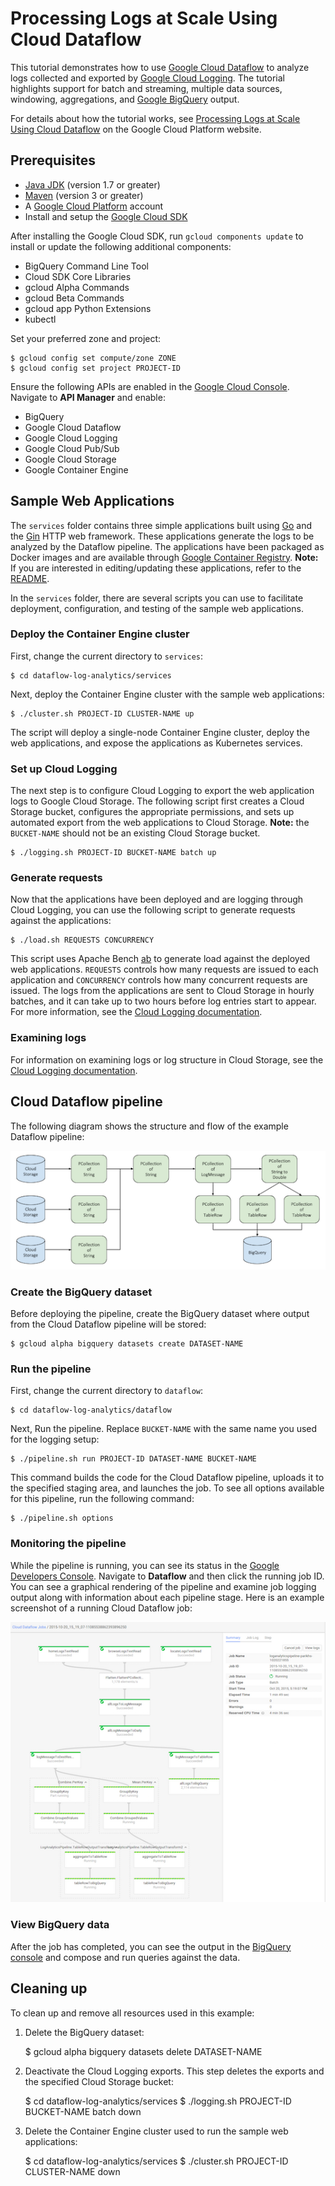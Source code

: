 # Processing Logs at Scale Using Cloud Dataflow

This tutorial demonstrates how to use [Google Cloud Dataflow](http://cloud.google.com/dataflow) to analyze logs collected and exported by [Google Cloud Logging](http://cloud.google.com/logging). The tutorial highlights support for batch and streaming, multiple data sources, windowing, aggregations, and [Google BigQuery](http://cloud.google.com/bigquery) output.

For details about how the tutorial works, see [Processing Logs at Scale Using Cloud Dataflow](http://cloud.google.com/solutions/processing-logs-at-scale-using-dataflow) on the Google Cloud Platform website.

## Prerequisites

* [Java JDK](http://www.oracle.com/technetwork/java/javase/downloads/index.html) (version 1.7 or greater)
* [Maven](http://maven.apache.org) (version 3 or greater)
* A [Google Cloud Platform](http://cloud.google.com) account
* Install and setup the [Google Cloud SDK](https://cloud.google.com/sdk/)

After installing the Google Cloud SDK, run `gcloud components update` to install or update the following additional components:

* BigQuery Command Line Tool
* Cloud SDK Core Libraries
* gcloud Alpha Commands
* gcloud Beta Commands
* gcloud app Python Extensions
* kubectl

Set your preferred zone and project:

    $ gcloud config set compute/zone ZONE
    $ gcloud config set project PROJECT-ID

Ensure the following APIs are enabled in the [Google Cloud Console](https://console.developers.google.com/). Navigate to **API Manager** and enable:

* BigQuery
* Google Cloud Dataflow
* Google Cloud Logging
* Google Cloud Pub/Sub
* Google Cloud Storage
* Google Container Engine

## Sample Web Applications

The `services` folder contains three simple applications built using [Go](http://golang.org) and the [Gin](https://github.com/gin-gonic/gin) HTTP web framework. These applications generate the logs to be analyzed by the Dataflow pipeline. The applications have been packaged as Docker images and are available through [Google Container Registry](https://gcr.io). **Note:** If you are interested in editing/updating these applications, refer to the [README](https://github.com/GoogleCloudPlatform/dataflow-log-analytics/tree/master/services).

In the `services` folder, there are several scripts you can use to facilitate deployment, configuration, and testing of the sample web applications.

### Deploy the Container Engine cluster

First, change the current directory to `services`:

    $ cd dataflow-log-analytics/services

Next, deploy the Container Engine cluster with the sample web applications:

    $ ./cluster.sh PROJECT-ID CLUSTER-NAME up

The script will deploy a single-node Container Engine cluster, deploy the web applications, and expose the applications as Kubernetes services.

### Set up Cloud Logging

The next step is to configure Cloud Logging to export the web application logs to Google Cloud Storage. The following script first creates a Cloud Storage bucket, configures the appropriate permissions, and sets up automated export from the web applications to Cloud Storage. **Note:** the `BUCKET-NAME` should not be an existing Cloud Storage bucket.

    $ ./logging.sh PROJECT-ID BUCKET-NAME batch up

### Generate requests

Now that the applications have been deployed and are logging through Cloud Logging, you can use the following script to generate requests against the applications:

    $ ./load.sh REQUESTS CONCURRENCY

This script uses Apache Bench [ab](https://httpd.apache.org/docs/2.2/programs/ab.html) to generate load against the deployed web applications. `REQUESTS` controls how many requests are issued to each application and `CONCURRENCY` controls how many concurrent requests are issued. The logs from the applications are sent to Cloud Storage in hourly batches, and it can take up to two hours before log entries start to appear. For more information, see the [Cloud Logging documentation](https://cloud.google.com/logging/docs/export/using_exported_logs).

### Examining logs

For information on examining logs or log structure in Cloud Storage, see the [Cloud Logging documentation](https://cloud.google.com/logging/docs/export/using_exported_logs#log_entries_in_google_cloud_storage).

## Cloud Dataflow pipeline

The following diagram shows the structure and flow of the example Dataflow pipeline:

![Dataflow pipeline structure](images/dataflow-log-analytics-pipeline.png)

### Create the BigQuery dataset

Before deploying the pipeline, create the BigQuery dataset where output from the Cloud Dataflow pipeline will be stored:

    $ gcloud alpha bigquery datasets create DATASET-NAME

### Run the pipeline

First, change the current directory to `dataflow`:

    $ cd dataflow-log-analytics/dataflow

Next, Run the pipeline. Replace `BUCKET-NAME` with the same name you used for the logging setup:

    $ ./pipeline.sh run PROJECT-ID DATASET-NAME BUCKET-NAME

This command builds the code for the Cloud Dataflow pipeline, uploads it to the specified staging area, and launches the job. To see all options available for this pipeline, run the following command:

    $ ./pipeline.sh options

### Monitoring the pipeline

While the pipeline is running, you can see its status in the [Google Developers Console](https://console.developers.google.com). Navigate to **Dataflow** and then click the running job ID. You can see a graphical rendering of the pipeline and examine job logging output along with information about each pipeline stage. Here is an example screenshot of a running Cloud Dataflow job:

![Running Dataflow job](images/dataflow-log-analytics-ui.png)

### View BigQuery data

After the job has completed, you can see the output in the [BigQuery console](https://bigquery.cloud.google.com) and compose and run queries against the data.

## Cleaning up

To clean up and remove all resources used in this example:

1. Delete the BigQuery dataset:

    $ gcloud alpha bigquery datasets delete DATASET-NAME

1. Deactivate the Cloud Logging exports. This step deletes the exports and the specified Cloud Storage bucket:

    $ cd dataflow-log-analytics/services
    $ ./logging.sh PROJECT-ID BUCKET-NAME batch down

1. Delete the Container Engine cluster used to run the sample web applications:

    $ cd dataflow-log-analytics/services
    $ ./cluster.sh PROJECT-ID CLUSTER-NAME down
